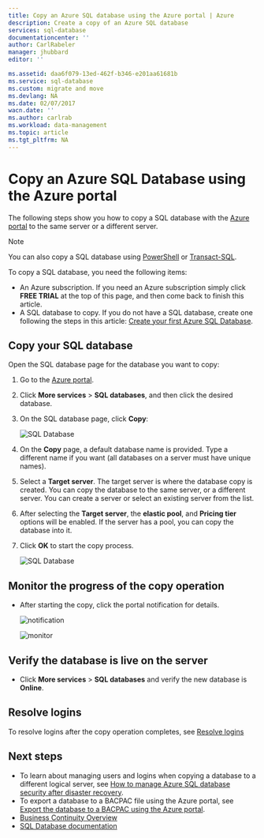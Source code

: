 ```yaml
---
title: Copy an Azure SQL database using the Azure portal | Azure
description: Create a copy of an Azure SQL database
services: sql-database
documentationcenter: ''
author: CarlRabeler
manager: jhubbard
editor: ''

ms.assetid: daa6f079-13ed-462f-b346-e201aa61681b
ms.service: sql-database
ms.custom: migrate and move
ms.devlang: NA
ms.date: 02/07/2017
wacn.date: ''
ms.author: carlrab
ms.workload: data-management
ms.topic: article
ms.tgt_pltfrm: NA
---
```


# Copy an Azure SQL Database using the Azure portal

The following steps show you how to copy a SQL database with the [Azure portal](https://portal.azure.cn) to the same server or a different server. 

> [!NOTE]
> You can also copy a SQL database using [PowerShell](./sql-database-copy-powershell.md) or [Transact-SQL](./sql-database-copy-transact-sql.md).
>

To copy a SQL database, you need the following items:

- An Azure subscription. If you need an Azure subscription simply click **FREE TRIAL** at the top of this page, and then come back to finish this article.
- A SQL database to copy. If you do not have a SQL database, create one following the steps in this article: [Create your first Azure SQL Database](./sql-database-get-started.md).

## Copy your SQL database
Open the SQL database page for the database you want to copy:

1. Go to the [Azure portal](https://portal.azure.cn).
2. Click **More services** > **SQL databases**, and then click the desired database.
3. On the SQL database page, click **Copy**:

    ![SQL Database](./media/sql-database-copy-portal/sql-database-copy.png)

4. On the **Copy** page, a default database name is provided. Type a different name if you want (all databases on a server must have unique names).
5. Select a **Target server**. The target server is where the database copy is created. You can copy the database to the same server, or a different server. You can create a server or select an existing server from the list. 
6. After selecting the **Target server**, the **elastic pool**, and **Pricing tier** options will be enabled. If the server has a pool, you can copy the database into it.
7. Click **OK** to start the copy process.

    ![SQL Database](./media/sql-database-copy-portal/copy-page.png)

## Monitor the progress of the copy operation
* After starting the copy, click the portal notification for details.

    ![notification][3]

    ![monitor][4]

## Verify the database is live on the server
* Click **More services** > **SQL databases** and verify the new database is **Online**.

## Resolve logins

To resolve logins after the copy operation completes, see [Resolve logins](./sql-database-copy-transact-sql.md#resolve-logins-after-the-copy-operation-completes)

## Next steps
* To learn about managing users and logins when copying a database to a different logical server, see [How to manage Azure SQL database security after disaster recovery](./sql-database-geo-replication-security-config.md).
* To export a database to a BACPAC file using the Azure portal, see [Export the database to a BACPAC using the Azure portal](./sql-database-export-portal.md).
* [Business Continuity Overview](./sql-database-business-continuity.md)
* [SQL Database documentation](./index.md)

<!--Image references-->
[1]: ./media/sql-database-copy-portal/copy.png
[2]: ./media/sql-database-copy-portal/copy-ok.png
[3]: ./media/sql-database-copy-portal/copy-notification.png
[4]: ./media/sql-database-copy-portal/monitor-copy.png
